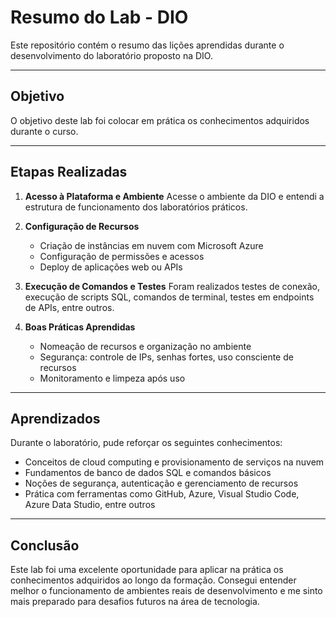 # Resumo do Lab - DIO

Este repositório contém o resumo das lições aprendidas durante o desenvolvimento do laboratório proposto na DIO.

---

## Objetivo

O objetivo deste lab foi colocar em prática os conhecimentos adquiridos durante o curso.

---

## Etapas Realizadas

1. **Acesso à Plataforma e Ambiente**
   Acesse o ambiente da DIO e entendi a estrutura de funcionamento dos laboratórios práticos.

2. **Configuração de Recursos**

    * Criação de instâncias em nuvem com Microsoft Azure
    * Configuração de permissões e acessos
    * Deploy de aplicações web ou APIs

3. **Execução de Comandos e Testes**
   Foram realizados testes de conexão, execução de scripts SQL, comandos de terminal, testes em endpoints de APIs, entre outros.

4. **Boas Práticas Aprendidas**

    * Nomeação de recursos e organização no ambiente
    * Segurança: controle de IPs, senhas fortes, uso consciente de recursos
    * Monitoramento e limpeza após uso

---

## Aprendizados

Durante o laboratório, pude reforçar os seguintes conhecimentos:

* Conceitos de cloud computing e provisionamento de serviços na nuvem
* Fundamentos de banco de dados SQL e comandos básicos
* Noções de segurança, autenticação e gerenciamento de recursos
* Prática com ferramentas como GitHub, Azure, Visual Studio Code, Azure Data Studio, entre outros

---

## Conclusão

Este lab foi uma excelente oportunidade para aplicar na prática os conhecimentos adquiridos ao longo da formação. Consegui entender melhor o funcionamento de ambientes reais de desenvolvimento e me sinto mais preparado para desafios futuros na área de tecnologia.
